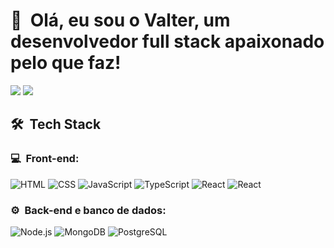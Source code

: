 <h1>👋 &nbsp;Olá, eu sou o Valter, um desenvolvedor full stack apaixonado pelo que faz!</h1>
<p align="center">

<a href="https://www.linkedin.com/in/valter-b-freitas-jr/"><img src="https://img.shields.io/badge/-Valter%20B.%20Freitas%20Jr-0077B5?style=flat-square&logo=Linkedin&logoColor=white"/></a>
<a href="mailto:valter191@hotmail.com"><img src="https://img.shields.io/badge/-valter191@hotmail.com-D14836?style=flat-square&logo=Gmail&logoColor=white"/></a>

</p>

<h2> 🛠 &nbsp;Tech Stack</h2>
<h3>💻 &nbsp;Front-end:</h3>

![HTML](https://img.shields.io/badge/-HTML-333333?style=flat&logo=HTML5)
![CSS](https://img.shields.io/badge/-CSS-333333?style=flat&logo=CSS3&logoColor=1572B6)
![JavaScript](https://img.shields.io/badge/-JavaScript-333333?style=flat&logo=javascript)
![TypeScript](https://img.shields.io/badge/-TypeScript-333333?style=flat&logo=typescript&logoColor=2D79C7)
![React](https://img.shields.io/badge/-React-333333?style=flat&logo=react)
![React](https://img.shields.io/badge/-React%20Native-333333?style=flat&logo=react)


<h3>⚙️ &nbsp;Back-end e banco de dados:</h3>

![Node.js](https://img.shields.io/badge/-Node.js-333333?style=flat&logo=node.js)
![MongoDB](https://img.shields.io/badge/-MongoDB-333333?style=flat&logo=mongodb)
![PostgreSQL](https://img.shields.io/badge/-PostgreSQL-333333?style=flat&logo=postgresql)

